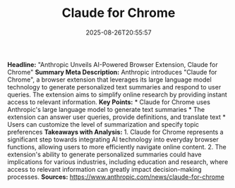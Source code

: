 ﻿---
title: "Claude for Chrome"
date: "2025-08-26T20:55:57"
category: "Markets"
summary: ""
slug: "claude for chrome"
source_urls:
  - "https://www.anthropic.com/news/claude-for-chrome"
seo:
  title: "Claude for Chrome | Hash n Hedge"
  description: ""
  keywords: ["news", "markets", "brief"]
---
**Headline:**  "Anthropic Unveils AI-Powered Browser Extension, Claude for Chrome"  **Summary Meta Description:**  Anthropic introduces "Claude for Chrome", a browser extension that leverages its large language model technology to generate personalized text summaries and respond to user queries. The extension aims to simplify online research by providing instant access to relevant information.  **Key Points:**  * Claude for Chrome uses Anthropic's large language model to generate text summaries * The extension can answer user queries, provide definitions, and translate text * Users can customize the level of summarization and specify topic preferences  **Takeaways with Analysis:**  1.  Claude for Chrome represents a significant step towards integrating AI technology into everyday browser functions, allowing users to more efficiently navigate online content. 2.  The extension's ability to generate personalized summaries could have implications for various industries, including education and research, where access to relevant information can greatly impact decision-making processes.  **Sources:**  https://www.anthropic.com/news/claude-for-chrome 
